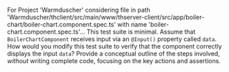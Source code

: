 For Project 'Warmduscher' considering file in path 'Warmduscher/thclient/src/main/www/thserver-client/src/app/boiler-chart/boiler-chart.component.spec.ts' with name 'boiler-chart.component.spec.ts'... 
This test suite is minimal.  Assume that `BoilerChartComponent` receives input via an `@Input()` property called `data`. How would you modify this test suite to verify that the component correctly displays the input `data`? Provide a conceptual outline of the steps involved, *without* writing complete code, focusing on the key actions and assertions.